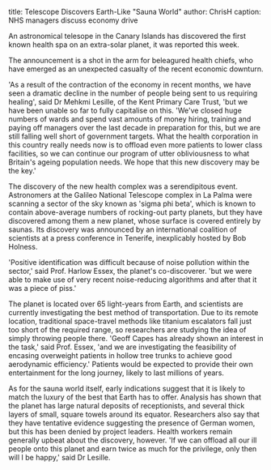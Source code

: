 title: Telescope Discovers Earth-Like "Sauna World"
author: ChrisH
caption: NHS managers discuss economy drive

<p>An astronomical telesope in the Canary Islands has discovered the first known health spa on an extra-solar planet, it was reported this week.</p>
<!--BREAK-->
<p>The announcement is a shot in the arm for beleagured health chiefs, who have emerged as an unexpected casualty of the recent economic 
downturn.</p>
<p>'As a result of the contraction of the economy in recent months, we have seen a dramatic decline in the number of people being sent to us 
requiring healing', said Dr Mehkmi Lesille, of the Kent Primary Care Trust, 'but we have been unable so far to fully capitalise on this. 'We've
closed huge numbers of wards and spend vast amounts of money hiring, training and paying off managers over the last decade in preparation for
this, but we are still falling well short of government targets. What the health corporation in this country really needs now is to offload even 
more patients to lower class facilities, so we can continue our program of utter obliviousness to what Britain's ageing population needs. We hope 
that this new discovery may be the key.'</p>
<p>The discovery of the new health complex was a serendipitous event. Astronomers at the Galileo National Telescope complex in La Palma were scanning 
a sector of the sky known as 'sigma phi beta', which is known to contain above-average numbers of rocking-out party planets, but they have discovered
among them a new planet, whose surface is covered entirely by saunas. Its discovery was announced by an international coalition of scientists at a 
press conference in Tenerife, inexplicably hosted by Bob Holness.</p>
<p>'Positive identification was difficult because of noise pollution within the sector,' said Prof. Harlow Essex, the planet's co-discoverer. 'but we 
were able to make use of very recent noise-reducing algorithms and after that it was a piece of piss.'</p>
<p>The planet is located over 65 light-years from Earth, and scientists are currently investigating the best method of transportation. Due to its 
remote location, traditional space-travel methods like titanium escalators fall just too short of the required range, so researchers are studying the 
idea of simply throwing people there. 'Geoff Capes has already shown an interest in the task,' said Prof. Essex, 'and we are investigating the 
feasibility of encasing overweight patients in hollow tree trunks to achieve good aerodynamic efficiency.' Patients would be expected to provide 
their own entertainment for the long journey, likely to last millions of years.</p>
<p>As for the sauna world itself, early indications suggest that it is likely to match the luxury of the best that Earth has to offer. Analysis has 
shown that the planet has large natural deposits of receptionists, and several thick layers of small, square towels around its equator. Researchers 
also say that they have tentative evidence suggesting the presence of German women, but this has been denied by project leaders. Health workers 
remain generally upbeat about the discovery, however. 'If we can offload all our ill people onto this planet and earn twice as much for the privilege, 
only then will I be happy,' said Dr Lesille.
